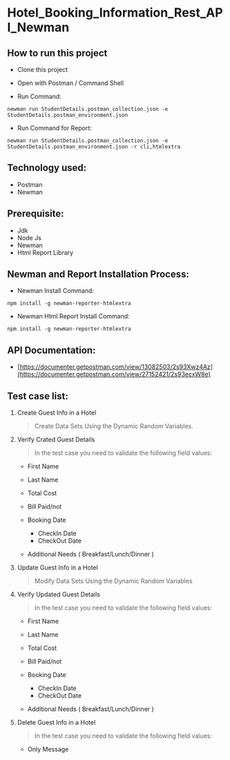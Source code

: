 # Hotel_Booking_Information_Rest_API_Newman
## How to run this project
- Clone this project
* Open with Postman / Command Shell
- Run Command:
>

    newman run StudentDetails.postman_collection.json -e StudentDetails.postman_environment.json 
- Run Command for Report:
>

    newman run StudentDetails.postman_collection.json -e StudentDetails.postman_environment.json -r cli,htmlextra
## Technology used:
- Postman
- Newman
## Prerequisite:
- Jdk
- Node Js
- Newman
- Html Report Library
## Newman and Report Installation Process:
- Newman Install Command:
>

    npm install -g newman-reporter-htmlextra

- Newman Html Report Install Command:
>

    npm install -g newman-reporter-htmlextra
    
## API Documentation:
- [https://documenter.getpostman.com/view/13082503/2s93Xwz4Az](https://documenter.getpostman.com/view/27152421/2s93ecxW8e)
## Test case list:
1. Create Guest Info in a Hotel

    > Create Data Sets Using the Dynamic Random Variables.
  
2. Verify Crated Guest Details

    > In the test case you need to validate the following field values:
        
      - First Name
      - Last Name 
      - Total Cost
      - Bill Paid/not
      - Booking Date
      
          - CheckIn Date
          - CheckOut Date
          
      - Additional Needs ( Breakfast/Lunch/Dinner )
      
3. Update Guest Info in a Hotel


    > Modify Data Sets Using the Dynamic Random Variables
        
      
4. Verify Updated Guest Details

    > In the test case you need to validate the following field values:
        
      - First Name
      - Last Name 
      - Total Cost
      - Bill Paid/not
      - Booking Date
      
          - CheckIn Date
          - CheckOut Date
          
      - Additional Needs ( Breakfast/Lunch/Dinner )
    
5. Delete Guest Info in a Hotel


    > In the test case you need to validate the following field values:
        
      - Only Message
      




